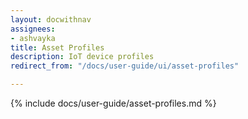 ```yaml
---
layout: docwithnav
assignees:
- ashvayka
title: Asset Profiles
description: IoT device profiles
redirect_from: "/docs/user-guide/ui/asset-profiles"

---
```


{% include docs/user-guide/asset-profiles.md %}